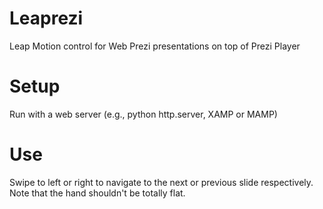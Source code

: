# Leaprezi
Leap Motion control for Web Prezi presentations on top of Prezi Player

# Setup
Run with a web server (e.g., python http.server, XAMP or MAMP)

# Use
Swipe to left or right to navigate to the next or previous slide respectively. Note that the hand shouldn't be totally flat.
